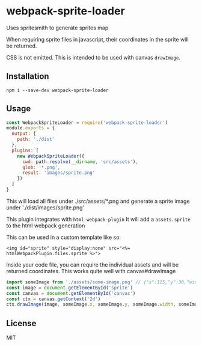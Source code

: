 # webpack-sprite-loader

Uses spritesmith to generate sprites map

When requiring sprite files in javascript, their coordinates in the sprite will be returned.

CSS is not emitted.  This is intended to be used with canvas `drawImage`.

## Installation

```
npm i --save-dev webpack-sprite-loader
```

## Usage

```js
const WebpackSpriteLoader = require('webpack-sprite-loader')
module.exports = {
  output: {
    path: './dist'
  },
  plugins: [
    new WebpackSpriteLoader({
      cwd: path.resolve(__dirname, 'src/assets'),
      glob: '*.png',
      result: 'images/sprite.png'
    })
  ]
}
```

This will load all files under ./src/assets/*.png
and generate a sprite image under './dist/images/sprite.png'

This plugin integrates with `html-webpack-plugin`
It will add a `assets.sprite` to the html webpack generation

This can be used in a custom template like so:

```ejs
<img id="sprite" style="display:none" src="<%= htmlWebpackPlugin.files.sprite %>">
```

Inside your code file, you can require the individual assets and will be returned coordinates.
This works quite well with canvas#drawImage

```js
import someImage from './assets/some-image.png' // {"x":115,"y":30,"width":16,"height":16}
const image = document.getElementById('sprite')
const canvas = document.getElementById('canvas')
const ctx = canvas.getContext('2d')
ctx.drawImage(image, someImage.x, someImage.y, someImage.width, someImage.height, 0, 0, 16, 16)
```

## License

MIT
